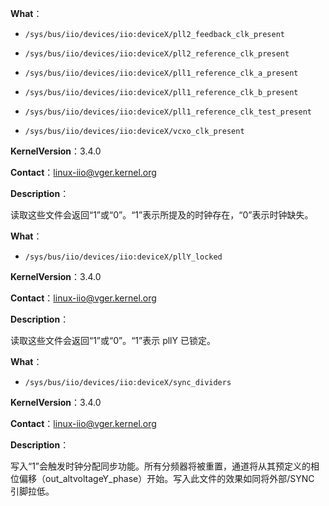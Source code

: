 **What**：

- `/sys/bus/iio/devices/iio:deviceX/pll2_feedback_clk_present`

- `/sys/bus/iio/devices/iio:deviceX/pll2_reference_clk_present`

- `/sys/bus/iio/devices/iio:deviceX/pll1_reference_clk_a_present`

- `/sys/bus/iio/devices/iio:deviceX/pll1_reference_clk_b_present`

- `/sys/bus/iio/devices/iio:deviceX/pll1_reference_clk_test_present`

- `/sys/bus/iio/devices/iio:deviceX/vcxo_clk_present`

**KernelVersion**：3.4.0

**Contact**：linux-iio@vger.kernel.org

**Description**：

读取这些文件会返回“1”或“0”。“1”表示所提及的时钟存在，“0”表示时钟缺失。

**What**：

- `/sys/bus/iio/devices/iio:deviceX/pllY_locked`

**KernelVersion**：3.4.0

**Contact**：linux-iio@vger.kernel.org

**Description**：

读取这些文件会返回“1”或“0”。“1”表示 pllY 已锁定。

**What**：

- `/sys/bus/iio/devices/iio:deviceX/sync_dividers`

**KernelVersion**：3.4.0

**Contact**：linux-iio@vger.kernel.org

**Description**：

写入“1”会触发时钟分配同步功能。所有分频器将被重置，通道将从其预定义的相位偏移（out_altvoltageY_phase）开始。写入此文件的效果如同将外部/SYNC 引脚拉低。